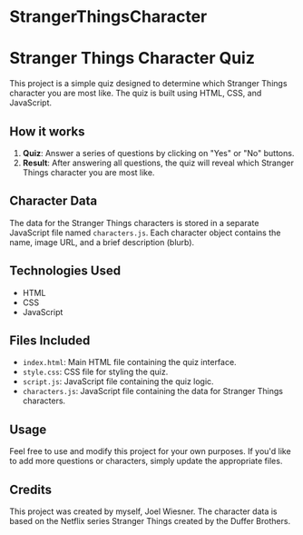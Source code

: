 # StrangerThingsCharacter

# Stranger Things Character Quiz

This project is a simple quiz designed to determine which Stranger Things character you are most like. The quiz is built using HTML, CSS, and JavaScript.

## How it works

1. **Quiz**: Answer a series of questions by clicking on "Yes" or "No" buttons.
2. **Result**: After answering all questions, the quiz will reveal which Stranger Things character you are most like.

## Character Data

The data for the Stranger Things characters is stored in a separate JavaScript file named `characters.js`. Each character object contains the name, image URL, and a brief description (blurb).

## Technologies Used

- HTML
- CSS
- JavaScript

## Files Included

- `index.html`: Main HTML file containing the quiz interface.
- `style.css`: CSS file for styling the quiz.
- `script.js`: JavaScript file containing the quiz logic.
- `characters.js`: JavaScript file containing the data for Stranger Things characters.

## Usage

Feel free to use and modify this project for your own purposes. If you'd like to add more questions or characters, simply update the appropriate files.

## Credits

This project was created by myself, Joel Wiesner. The character data is based on the Netflix series Stranger Things created by the Duffer Brothers.
